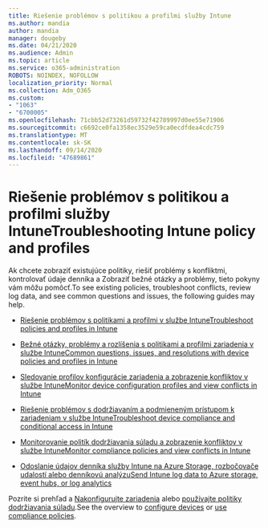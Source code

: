 ```yaml
---
title: Riešenie problémov s politikou a profilmi služby Intune
ms.author: mandia
author: mandia
manager: dougeby
ms.date: 04/21/2020
ms.audience: Admin
ms.topic: article
ms.service: o365-administration
ROBOTS: NOINDEX, NOFOLLOW
localization_priority: Normal
ms.collection: Adm_O365
ms.custom:
- "1063"
- "6700005"
ms.openlocfilehash: 71cbb52d73261d59732f42789997d0ee55e71906
ms.sourcegitcommit: c6692ce0fa1358ec3529e59ca0ecdfdea4cdc759
ms.translationtype: MT
ms.contentlocale: sk-SK
ms.lasthandoff: 09/14/2020
ms.locfileid: "47689861"
---
```

# <a name="troubleshooting-intune-policy-and-profiles"></a><span data-ttu-id="66066-102">Riešenie problémov s politikou a profilmi služby Intune</span><span class="sxs-lookup"><span data-stu-id="66066-102">Troubleshooting Intune policy and profiles</span></span>

<span data-ttu-id="66066-103">Ak chcete zobraziť existujúce politiky, riešiť problémy s konfliktmi, kontrolovať údaje denníka a Zobraziť bežné otázky a problémy, tieto pokyny vám môžu pomôcť.</span><span class="sxs-lookup"><span data-stu-id="66066-103">To see existing policies, troubleshoot conflicts, review log data, and see common questions and issues, the following guides may help.</span></span>

- [<span data-ttu-id="66066-104">Riešenie problémov s politikami a profilmi v službe Intune</span><span class="sxs-lookup"><span data-stu-id="66066-104">Troubleshoot policies and profiles in Intune</span></span>](https://docs.microsoft.com/mem/intune/configuration/troubleshoot-policies-in-microsoft-intune)

- [<span data-ttu-id="66066-105">Bežné otázky, problémy a rozlíšenia s politikami a profilmi zariadenia v službe Intune</span><span class="sxs-lookup"><span data-stu-id="66066-105">Common questions, issues, and resolutions with device policies and profiles in Intune</span></span>](https://docs.microsoft.com/intune/device-profile-troubleshoot)

- [<span data-ttu-id="66066-106">Sledovanie profilov konfigurácie zariadenia a zobrazenie konfliktov v službe Intune</span><span class="sxs-lookup"><span data-stu-id="66066-106">Monitor device configuration profiles and view conflicts in Intune</span></span>](https://docs.microsoft.com/intune/device-profile-monitor)

- [<span data-ttu-id="66066-107">Riešenie problémov s dodržiavaním a podmieneným prístupom k zariadeniam v službe Intune</span><span class="sxs-lookup"><span data-stu-id="66066-107">Troubleshoot device compliance and conditional access in Intune</span></span>](https://docs.microsoft.com/intune/troubleshoot-conditional-access)

- [<span data-ttu-id="66066-108">Monitorovanie politík dodržiavania súladu a zobrazenie konfliktov v službe Intune</span><span class="sxs-lookup"><span data-stu-id="66066-108">Monitor compliance policies and view conflicts in Intune</span></span>](https://docs.microsoft.com/intune/compliance-policy-monitor)

- [<span data-ttu-id="66066-109">Odoslanie údajov denníka služby Intune na Azure Storage, rozbočovače udalostí alebo denníkovú analýzu</span><span class="sxs-lookup"><span data-stu-id="66066-109">Send Intune log data to Azure storage, event hubs, or log analytics</span></span>](https://docs.microsoft.com/intune/review-logs-using-azure-monitor)

<span data-ttu-id="66066-110">Pozrite si prehľad a [Nakonfigurujte zariadenia](https://docs.microsoft.com/intune/device-profiles) alebo [používajte politiky dodržiavania súladu](https://docs.microsoft.com/intune/device-compliance-get-started).</span><span class="sxs-lookup"><span data-stu-id="66066-110">See the overview to [configure devices](https://docs.microsoft.com/intune/device-profiles) or [use compliance policies](https://docs.microsoft.com/intune/device-compliance-get-started).</span></span>